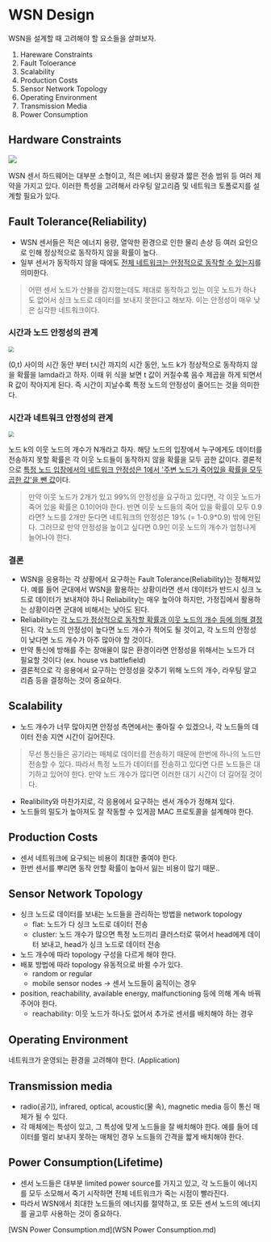 # WSN Design

WSN을 설계할 때 고려해야 할 요소들을 살펴보자.

1. Hareware Constraints
2. Fault Toloerance
3. Scalability
4. Production Costs
5. Sensor Network Topology
6. Operating Environment
7. Transmission Media
8. Power Consumption
## Hardware Constraints
![](https://i.imgur.com/iU7CsOS.png)

WSN 센서 하드웨어는 대부분 소형이고, 적은 에너지 용량과 짧은 전송 범위 등 여러 제약을 가지고 있다. 이러한 특성을 고려해서 라우팅 알고리즘 및 네트워크 토폴로지를 설계할 필요가 있다. 

## Fault Tolerance(Reliability)

- WSN 센서들은 적은 에너지 용량, 열악한 환경으로 인한 물리 손상 등 여러 요인으로 인해 정상적으로 동작하지 않을 확률이 높다. 
- 일부 센서가 동작하지 않을 때에도 <u>전체 네트워크는 안정적으로 동작할 수 있는지</u>를 의미한다. 

> 어떤 센서 노드가 산불을 감지했는데도 제대로 동작하고 있는 이웃 노드가 하나도 없어서 싱크 노드로 데이터를 보내지 못한다고 해보자. 이는 안정성이 매우 낮은 심각한 네트워크이다.

### 시간과 노드 안정성의 관계 

<img src="https://i.imgur.com/QtqciwA.png" style="zoom:67%;" />

(0,t) 사이의 시간 동안 부터 t시간 까지의 시간 동안, 노드 k가 정상적으로 동작하지 않을 확률을 lamda라고 하자. 이때 위 식을 보면 t 값이 커질수록 음수 제곱을 하게 되면서 R 값이 작아지게 된다. 즉 시간이 지날수록 특정 노드의 안정성이 줄어드는 것을 의미한다.

### 시간과 네트워크 안정성의 관계 

<img src="https://i.imgur.com/KSxsmJJ.png" style="zoom:67%;" />

노드 k의 이웃 노드의 개수가 N개라고 하자. 해당 노드의 입장에서 누구에게도 데이터를 전송하지 못할 확률은 각 이웃 노드들이 동작하지 않을 확률을 모두 곱한 값이다. 결론적으로 <u>특정 노드 입장에서의 네트워크 안정성은 1에서 '주변 노드가 죽어있을 확률을 모두 곱한 값'을 뺀 값</u>이다. 

> 만약 이웃 노드가 2개가 있고 99%의 안정성을 요구하고 있다면, 각 이웃 노드가 죽어 있을 확률은 0.1이어야 한다. 반면 이웃 노드들의 죽어 있을 확률이 모두 0.9라면? 노드를 2개만 둔다면 네트워크의 안정성은 19% (= 1-0.9*0.9) 밖에 안된다. 그러므로 만약 안정성을 높이고 싶다면 0.9인 이웃 노드의 개수가 엄청나게 늘어나야 한다. 
>

### 결론 

- WSN을 응용하는 각 상황에서 요구하는 Fault Tolerance(Reliability)는 정해져있다. 예를 들어 군대에서 WSN을 활용하는 상황이라면 센서 데이터가 반드시 싱크 노드로 데이터가 보내져야 하니 Reliability는 매우 높아야 하지만, 가정집에서 활용하는 상황이라면 군대에 비해서는 낮아도 된다. 
- Reliability는 <u>각 노드가 정상적으로 동작할 확률과 이웃 노드의 개수 등에 의해 결정</u>된다. 각 노드의 안정성이 높다면 노드 개수가 적어도 될 것이고, 각 노드의 안정성이 낮다면 노드 개수가 아주 많아야 할 것이다. 
- 만약 통신에 방해를 주는 장애물이 많은 환경이라면 안정성을 위해서는 노드가 더 필요할 것이다 (ex. house vs battlefield)
- 결론적으로 각 응용에서 요구하는 안정성을 갖추기 위해 노드의 개수, 라우팅 알고리즘 등을 결정하는 것이 중요하다.

## Scalability 

- 노드 개수가 너무 많아지면 안정성 측면에서는 좋아질 수 있겠으나, 각 노드들의 데이터 전송 지연 시간이 길어진다. 

> 무선 통신들은 공기라는 매체로 데이터를 전송하기 때문에 한번에 하나의 노드만 전송할 수 있다. 따라서 특정 노드가 데이터를 전송하고 있다면 다른 노드들은 대기하고 있어야 한다. 만약 노드 개수가 많다면 이러한 대기 시간이 더 길어질 것이다.

- Realibility와 마찬가지로, 각 응용에서 요구하는 센서 개수가 정해져 있다. 
- 노드들의 밀도가 높아져도 잘 작동할 수 있게끔 MAC 프로토콜을 설계해야 한다. 

## Production Costs

- 센서 네트워크에 요구되는 비용이 최대한 줄여야 한다.
- 한번 센서를 뿌리면 동작 안할 확률이 높아서 잃는 비용이 많기 때문..

## Sensor Network Topology

- 싱크 노드로 데이터를 보내는 노드들을 관리하는 방법을 network topology
  - flat: 노드가 다 싱크 노드로 데이터 전송
  - cluster: 노드 개수가 많으면 특정 노드끼리 클러스터로 묶어서 head에게 데이터 보내고, head가 싱크 노드로 데이터 전송 
- 노드 개수에 따라 topology 구성을 다르게 해야 한다.
- 배포 방법에 따라 topology 유동적으로 바뀔 수가 있다. 
  - random or regular
  - mobile sensor nodes -> 센서 노드들이 움직이는 경우
- position, reachability, available energy, malfunctioning 등에 의해 계속 바꿔주어야 한다.
  - reachability: 이웃 노드가 하나도 없어서 추가로 센서를 배치해야 하는 경우

## Operating Environment

네트워크가 운영되는 환경을 고려해야 한다. (Application)

## Transmission media

- radio(공기), infrared, optical, acoustic(물 속), magnetic media 등이 통신 매체가 될 수 있다. 
- 각 매체에는 특성이 있고, 그 특성에 맞게 노드들을 잘 배치해야 한다. 예를 들어 데이터를 멀리 보내지 못하는 매체인 경우 노드들의 간격을 짧게 배치해야 한다.

## Power Consumption(Lifetime)

- 센서 노드들은 대부분 limited power source를 가지고 있고, 각 노드들이 에너지를 모두 소모해서 죽기 시작하면 전체 네트워크가 죽는 시점이 빨라진다. 
- 따라서 WSN에서 최대한 노드들의 에너지를 절약하고, 또 모든 센서 노드의 에너지를 골고루 사용하는 것이 중요하다. 

 [WSN Power Consumption.md](WSN Power Consumption.md) 

